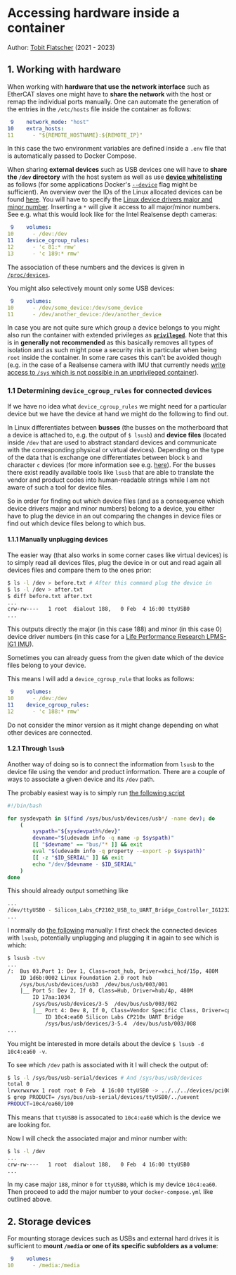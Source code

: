 # Accessing hardware inside a container

Author: [Tobit Flatscher](https://github.com/2b-t) (2021 - 2023)



## 1. Working with hardware

When working with **hardware that use the network interface** such as EtherCAT slaves one might have to **share the network** with the host or remap the individual ports manually. One can automate the generation of the entries in the `/etc/hosts` file inside the container as follows:

```yaml
 9    network_mode: "host"
10    extra_hosts:
11      - "${REMOTE_HOSTNAME}:${REMOTE_IP}"
```

In this case the two environment variables are defined inside a `.env` file that is automatically passed to Docker Compose.

When sharing **external devices** such as USB devices one will have to **share the `/dev` directory** with the host system as well as use [**device whitelisting**](https://access.redhat.com/documentation/en-us/red_hat_enterprise_linux/6/html/resource_management_guide/sec-devices) as follows (for some applications Docker's [`--device`](https://docs.docker.com/engine/reference/run/#runtime-privilege-and-linux-capabilities) flag might be sufficient). An overview over the IDs of the Linux allocated devices can be found [here](https://www.kernel.org/doc/html/v4.15/admin-guide/devices.html). You will have to specify the [Linux device drivers major and minor number](https://www.oreilly.com/library/view/linux-device-drivers/0596000081/ch03s02.html). Inserting a `*` will give it access to all major/minor numbers. See e.g. what this would look like for the Intel Realsense depth cameras:

```yaml
 9    volumes:
10      - /dev:/dev
11    device_cgroup_rules:
12      - 'c 81:* rmw'
13      - 'c 189:* rmw'
```

The association of these numbers and the devices is given in [`/proc/devices`](https://unix.stackexchange.com/questions/198950/how-to-get-a-list-of-major-number-driver-associations).

You might also selectively mount only some USB devices:

```yaml
 9    volumes:
10      - /dev/some_device:/dev/some_device
11      - /dev/another_device:/dev/another_device
```

In case you are not quite sure which group a device belongs to you might also run the container with extended privileges as [**`privileged`**](https://docs.docker.com/engine/reference/run/#runtime-privilege-and-linux-capabilities). Note that this is in **generally not recommended** as this basically removes all types of isolation and as such might pose a security risk in particular when being `root` inside the container. In some rare cases this can't be avoided though (e.g. in the case of a Realsense camera with IMU that currently needs [write access to `/sys` which is not possible in an unprivileged container](https://forums.docker.com/t/unable-to-mount-sys-inside-the-container-with-rw-access-in-unprivileged-mode/97043)).

### 1.1 Determining `device_cgroup_rules` for connected devices

If we have no idea what `device_cgroup_rules` we might need for a particular device but we have the device at hand we might do the following to find out.

In Linux differentiates between **busses** (the busses on the motherboard that a device is attached to, e.g. the output of `$ lsusb`) and **device files** (located inside `/dev` that are used to abstract standard devices and communicate with the corresponding physical or virtual devices). Depending on the type of the data that is exchange one differentiates between block `b` and character `c` devices (for more information see e.g. [here](https://www.baeldung.com/linux/dev-directory)). For the busses there exist readily available tools like `lsusb` that are able to translate the vendor and product codes into human-readable strings while I am not aware of such a tool for device files.

So in order for finding out which device files (and as a consequence which device drivers major and minor numbers) belong to a device, you either have to plug the device in an out comparing the changes in device files or find out which device files belong to which bus.

#### 1.1.1 Manually unplugging devices

The easier way (that also works in some corner cases like virtual devices) is to simply read all devices files, plug the device in or out and read again all devices files and compare them to the ones prior:

```bash
$ ls -l /dev > before.txt # After this command plug the device in
$ ls -l /dev > after.txt
$ diff before.txt after.txt
...
crw-rw----   1 root  dialout 188,   0 Feb  4 16:00 ttyUSB0
...
```

This outputs directly the major (in this case 188) and minor (in this case 0) device driver numbers (in this case for a [Life Performance Research LPMS-IG1 IMU](https://www.lp-research.com/9-axis-imu-with-gps-receiver-series/)).

Sometimes you can already guess from the given date which of the device files belong to your device.

This means I will add a `device_cgroup_rule` that looks as follows:

```yaml
 9    volumes:
10      - /dev:/dev
11    device_cgroup_rules:
12      - 'c 188:* rmw'
```

Do not consider the minor version as it might change depending on what other devices are connected.

#### 1.2.1 Through `lsusb`

Another way of doing so is to connect the information from `lsusb` to the device file using the vendor and product information. There are a couple of ways to associate a given device and its `/dev` path.

The probably easiest way is to simply run [the following script](https://unix.stackexchange.com/a/144735)

```bash
#!/bin/bash

for sysdevpath in $(find /sys/bus/usb/devices/usb*/ -name dev); do
    (
        syspath="${sysdevpath%/dev}"
        devname="$(udevadm info -q name -p $syspath)"
        [[ "$devname" == "bus/"* ]] && exit
        eval "$(udevadm info -q property --export -p $syspath)"
        [[ -z "$ID_SERIAL" ]] && exit
        echo "/dev/$devname - $ID_SERIAL"
    )
done
```

This should already output something like

```bash
...
/dev/ttyUSB0 - Silicon_Labs_CP2102_USB_to_UART_Bridge_Controller_IG1232600680056
...
```

I normally do [the following](https://unix.stackexchange.com/questions/81754/how-to-match-a-ttyusbx-device-to-a-usb-serial-device) manually: I first check the connected devices with `lsusb`, potentially unplugging and plugging it in again to see which is which:

```bash
$ lsusb -tvv
...
/:  Bus 03.Port 1: Dev 1, Class=root_hub, Driver=xhci_hcd/15p, 480M
    ID 1d6b:0002 Linux Foundation 2.0 root hub
    /sys/bus/usb/devices/usb3  /dev/bus/usb/003/001
    |__ Port 5: Dev 2, If 0, Class=Hub, Driver=hub/4p, 480M
        ID 17aa:1034  
        /sys/bus/usb/devices/3-5  /dev/bus/usb/003/002
        |__ Port 4: Dev 8, If 0, Class=Vendor Specific Class, Driver=cp210x, 12M
            ID 10c4:ea60 Silicon Labs CP210x UART Bridge
            /sys/bus/usb/devices/3-5.4  /dev/bus/usb/003/008
...
```

You might be interested in more details about the device `$ lsusb -d 10c4:ea60 -v`.

To see which `/dev` path is associated with it I will check the output of:

```bash
$ ls -l /sys/bus/usb-serial/devices # And /sys/bus/usb/devices
total 0
lrwxrwxrwx 1 root root 0 Feb  4 16:00 ttyUSB0 -> ../../../devices/pci0000:00/0000:00:14.0/usb3/3-5/3-5.4/3-5.4:1.0/ttyUSB0
$ grep PRODUCT= /sys/bus/usb-serial/devices/ttyUSB0/../uevent
PRODUCT=10c4/ea60/100
```

This means that `ttyUSB0` is assocated to `10c4:ea60` which is the device we are looking for.

Now I will check the associated major and minor number with:

```bash
$ ls -l /dev
...
crw-rw----   1 root  dialout 188,   0 Feb  4 16:00 ttyUSB0
...
```

In my case major `188`, minor `0` for `ttyUSB0`, which is my device `10c4:ea60`. Then proceed to add the major number to your `docker-compose.yml` like outlined above.

## 2. Storage devices

For mounting storage devices such as USBs and external hard drives it is sufficient to **mount `/media` or one of its specific subfolders as a volume**:

```yaml
 9    volumes:
10      - /media:/media
```
